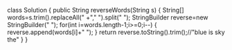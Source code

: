 class Solution {
    public String reverseWords(String s) {
        String[] words=s.trim().replaceAll(" +"," ").split(" ");
        StringBuilder reverse=new StringBuilder(" ");
        for(int i=words.length-1;i>=0;i--)
        {
            reverse.append(words[i]+" ");
        }
        return reverse.toString().trim();//"blue is sky the"
    }
}
